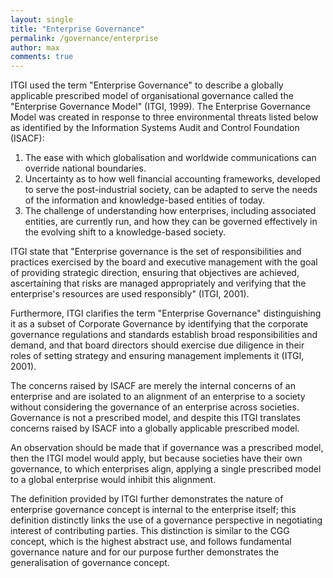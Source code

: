 ```yaml
---
layout: single
title: "Enterprise Governance"
permalink: /governance/enterprise
author: max
comments: true
---
```


ITGI used the term "Enterprise Governance" to describe a globally applicable prescribed model of organisational governance called the "Enterprise Governance Model" (ITGI, 1999). The Enterprise Governance Model was created in response to three environmental threats listed below as identified by the Information Systems Audit and Control Foundation (ISACF):

1. The ease with which globalisation and worldwide communications can override national boundaries. 
2. Uncertainty as to how well financial accounting frameworks, developed to serve the post-industrial society, can be adapted to serve the needs of the information and knowledge-based entities of today.
3. The challenge of understanding how enterprises, including associated entities, are currently run, and how they can be governed effectively in the evolving shift to a knowledge-based society.

ITGI state that "Enterprise governance is the set of responsibilities and practices exercised by the board and executive management with the goal of providing strategic direction, ensuring that objectives are achieved, ascertaining that risks are managed appropriately and verifying that the enterprise's resources are used responsibly" (ITGI, 2001).

Furthermore, ITGI clarifies the term "Enterprise Governance" distinguishing it as a subset of Corporate Governance by identifying that the corporate governance regulations and standards establish broad responsibilities and demand, and that board directors should exercise due diligence in their roles of setting strategy and ensuring management implements it (ITGI, 2001).

The concerns raised by ISACF are merely the internal concerns of an enterprise and are isolated to an alignment of an enterprise to a society without considering the governance of an enterprise across societies. Governance is not a prescribed model, and despite this ITGI translates concerns raised by ISACF into a globally applicable prescribed model.

An observation should be made that if governance was a prescribed model, then the ITGI model would apply, but because societies have their own governance, to which enterprises align, applying a single prescribed model to a global enterprise would inhibit this alignment.

The definition provided by ITGI further demonstrates the nature of enterprise governance concept is internal to the enterprise itself; this definition distinctly links the use of a governance perspective in negotiating interest of contributing parties. This distinction is similar to the CGG concept, which is the highest abstract use, and follows fundamental governance nature and for our purpose further demonstrates the generalisation of governance concept.
